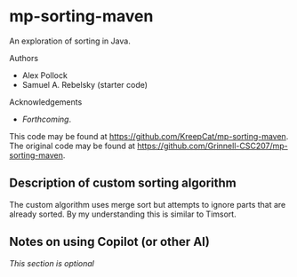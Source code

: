 # mp-sorting-maven

An exploration of sorting in Java.

Authors

* Alex Pollock
* Samuel A. Rebelsky (starter code)

Acknowledgements

* _Forthcoming_.

This code may be found at <https://github.com/KreepCat/mp-sorting-maven>. The original code may be found at <https://github.com/Grinnell-CSC207/mp-sorting-maven>.

Description of custom sorting algorithm
---------------------------------------
The custom algorithm uses merge sort but attempts to ignore parts that are already sorted. By my understanding this is similar to Timsort.

Notes on using Copilot (or other AI)
------------------------------------

_This section is optional_
